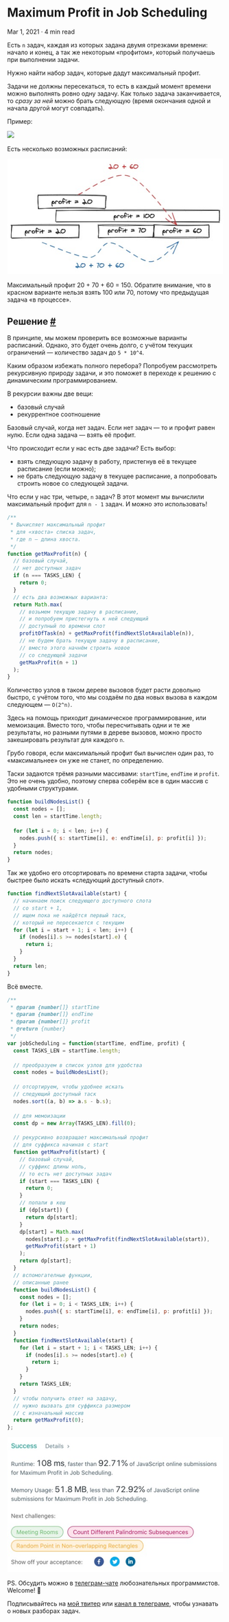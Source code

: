 Maximum Profit in Job Scheduling
================================

Mar 1, 2021 · 4 min read

Есть `n` задач, каждая из которых задана двумя отрезками времени: начало и конец, а так же некоторым «профитом», который получаешь при выполнении задачи.

Нужно найти набор задач, которые дадут максимальный профит.

Задачи не должны пересекаться, то есть в каждый момент времени можно выполнять ровно одну задачу. Как только задача заканчивается, то _сразу за ней_ можно брать следующую (время окончания одной и начала другой могут совпадать).

Пример:

![](https://assets.leetcode.com/uploads/2019/10/10/sample22_1584.png)

Есть несколько возможных расписаний:

![](/images/maximum-profit--ex.jpg)

Максимальный профит 20 + 70 + 60 = 150. Обратите внимание, что в красном варианте нельзя взять 100 или 70, потому что предыдущая задача «в процессе».

Решение [#](#решение)
---------------------

В принципе, мы можем проверить все возможные варианты расписаний. Однако, это будет очень долго, с учётом текущих ограничений — количество задач до `5 * 10^4`.

Каким образом избежать полного перебора? Попробуем рассмотреть рекурсивную природу задачи, и это поможет в переходе к решению с динамическим программированием.

В рекурсии важны две вещи:

*   базовый случай
*   рекуррентное соотношение

Базовый случай, когда нет задач. Если нет задач — то и профит равен нулю. Если одна задача — взять её профит.

Что происходит если у нас есть две задачи? Есть выбор:

*   взять следующую задачу в работу, пристегнув её в текущее расписание (если можно);
*   не брать следующую задачу в текущее расписание, а попробовать строить новое со следующей задачи.

Что если у нас три, четыре, `n` задач? В этот момент мы вычислили максимальный профит для `n - 1` задач. И можно это использовать!

```js
/**
 * Вычисляет максимальный профит
 * для «хвоста» списка задач,
 * где n — длина хвоста.
 */
function getMaxProfit(n) {
  // базовый случай,
  // нет доступных задач
  if (n === TASKS_LEN) {
    return 0;
  }
  // есть два возможных варианта:
  return Math.max(
    // возьмем текущую задачу в расписание,
    // и попробуем пристегнуть к ней следующий
    // доступный по времени слот
    profitOfTask(n) + getMaxProfit(findNextSlotAvailable(n)),
    // не будем брать текущую задачу в расписание,
    // вместо этого начнём строить новое
    // со следующей задачи
    getMaxProfit(n + 1)
  );
}
```
    

Количество узлов в таком дереве вызовов будет расти довольно быстро, с учётом того, что мы создаём по два новых вызова в каждом следующем — `O(2^n)`.

Здесь на помощь приходит динамическое программирование, или мемоизация. Вместо того, чтобы пересчитывать одни и те же результаты, но разными путями в дереве вызовов, можно просто закешировать результат для каждого `n`.

Грубо говоря, если максимальный профит был вычислен один раз, то «максимальнее» он уже не станет, по определению.

Таски задаются трёмя разными массивами: `startTime`, `endTime` и `profit`. Это не очень удобно, поэтому сперва соберём все в один массив с удобными структурами.

```js
function buildNodesList() {
  const nodes = [];
  const len = startTime.length;

  for (let i = 0; i < len; i++) {
    nodes.push({ s: startTime[i], e: endTime[i], p: profit[i] });
  }
  return nodes;
}
```

Так же удобно его отсортировать по времени старта задачи, чтобы быстрее было искать «следующий доступный слот».

```js
function findNextSlotAvailable(start) {
  // начинаем поиск следующего доступного слота
  // со start + 1,
  // ищем пока не найдётся первый таск,
  // который не пересекается с текущим
  for (let i = start + 1; i < len; i++) {
    if (nodes[i].s >= nodes[start].e) {
      return i;
    }
  }
  return len;
}
```

Всё вместе.

```js
/**
 * @param {number[]} startTime
 * @param {number[]} endTime
 * @param {number[]} profit
 * @return {number}
 */
var jobScheduling = function(startTime, endTime, profit) {
  const TASKS_LEN = startTime.length;

  // преобразуем в список узлов для удобства
  const nodes = buildNodesList();

  // отсортируем, чтобы удобнее искать
  // следующий доступный таск
  nodes.sort((a, b) => a.s - b.s);

  // для мемоизации
  const dp = new Array(TASKS_LEN).fill(0);

  // рекурсивно возвращает максимальный профит
  // для суффикса начиная с start
  function getMaxProfit(start) {
    // базовый случай,
    // суффикс длины ноль,
    // то есть нет доступных задач
    if (start === TASKS_LEN) {
      return 0;
    }
    // попали в кеш
    if (dp[start]) {
      return dp[start];
    }
    dp[start] = Math.max(
      nodes[start].p + getMaxProfit(findNextSlotAvailable(start)),
      getMaxProfit(start + 1)
    );
    return dp[start];
  }
  // вспомогателные функции,
  // описанные ранее
  function buildNodesList() {
    const nodes = [];
    for (let i = 0; i < TASKS_LEN; i++) {
      nodes.push({ s: startTime[i], e: endTime[i], p: profit[i] });
    }
    return nodes;
  }
  function findNextSlotAvailable(start) {
    for (let i = start + 1; i < TASKS_LEN; i++) {
      if (nodes[i].s >= nodes[start].e) {
        return i;
      }
    }
    return TASKS_LEN;
  }
  // чтобы получить ответ на задачу,
  // нужно вызвать для суффикса размером
  // с изначальный массив
  return getMaxProfit(0);
};
```

![](/images/maximum-profit--result.jpg)

PS. Обсудить можно в [телеграм-чате](https://t.me/ctci_chat_ru) любознательных программистов. Welcome! 🤗

Подписывайтесь на [мой твитер](https://twitter.com/vitkarpov) или [канал в телеграме](https://t.me/coding_interviews), чтобы узнавать о новых разборах задач.